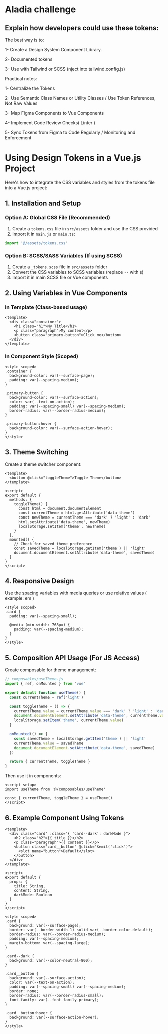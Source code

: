 # Aladia challenge


## Explain how developers could use these tokens:

The best way is to:

1- Create a Design System Component Library.

2- Documented tokens

3- Use with Tailwind or SCSS (nject into tailwind.config.js)


Practical notes:

1- Centralize the Tokens

2- Use Semantic Class Names or Utility Classes / Use Token References, Not Raw Values

3- Map Figma Components to Vue Components

4- Implement Code Review Checks( Linter )

5- Sync Tokens from Figma to Code Regularly / Monitoring and Enforcement


# Using Design Tokens in a Vue.js Project

Here's how to integrate the CSS variables and styles from the tokens file into a Vue.js project:

## 1. Installation and Setup

### Option A: Global CSS File (Recommended)
1. Create a `tokens.css` file in `src/assets` folder and use the CSS provided
2. Import it in `main.js` or `main.ts`:

```js
import '@/assets/tokens.css'
```

### Option B: SCSS/SASS Variables (If using SCSS)
1. Create a `_tokens.scss` file in `src/assets` folder
2. Convert the CSS variables to SCSS variables (replace `--` with `$`)
3. Import it in main SCSS file or Vue components

## 2. Using Variables in Vue Components

### In Template (Class-based usage)
```vue
<template>
  <div class="container">
    <h1 class="h1">My Title</h1>
    <p class="paragraph">My content</p>
    <button class="primary-button">Click me</button>
  </div>
</template>
```

### In Component Style (Scoped)
```vue
<style scoped>
.container {
  background-color: var(--surface-page);
  padding: var(--spacing-medium);
}

.primary-button {
  background-color: var(--surface-action);
  color: var(--text-on-action);
  padding: var(--spacing-small) var(--spacing-medium);
  border-radius: var(--border-radius-medium);
}

.primary-button:hover {
  background-color: var(--surface-action-hover);
}
</style>
```

## 3. Theme Switching

Create a theme switcher component:

```vue
<template>
  <button @click="toggleTheme">Toggle Theme</button>
</template>

<script>
export default {
  methods: {
    toggleTheme() {
      const html = document.documentElement
      const currentTheme = html.getAttribute('data-theme')
      const newTheme = currentTheme === 'dark' ? 'light' : 'dark'
      html.setAttribute('data-theme', newTheme)
      localStorage.setItem('theme', newTheme)
    }
  },
  mounted() {
    // Check for saved theme preference
    const savedTheme = localStorage.getItem('theme') || 'light'
    document.documentElement.setAttribute('data-theme', savedTheme)
  }
}
</script>
```

## 4. Responsive Design

Use the spacing variables with media queries or use relative values ( example: em )

```vue
<style scoped>
.card {
  padding: var(--spacing-small);
  
  @media (min-width: 768px) {
    padding: var(--spacing-medium);
  }
}
</style>
```

## 5. Composition API Usage (For JS Access)

Create composable for theme management:

```js
// composables/useTheme.js
import { ref, onMounted } from 'vue'

export default function useTheme() {
  const currentTheme = ref('light')

  const toggleTheme = () => {
    currentTheme.value = currentTheme.value === 'dark' ? 'light' : 'dark'
    document.documentElement.setAttribute('data-theme', currentTheme.value)
    localStorage.setItem('theme', currentTheme.value)
  }

  onMounted(() => {
    const savedTheme = localStorage.getItem('theme') || 'light'
    currentTheme.value = savedTheme
    document.documentElement.setAttribute('data-theme', savedTheme)
  })

  return { currentTheme, toggleTheme }
}
```

Then use it in components:

```vue
<script setup>
import useTheme from '@/composables/useTheme'

const { currentTheme, toggleTheme } = useTheme()
</script>
```

## 6. Example Component Using Tokens

```vue
<template>
  <div class="card" :class="{ 'card--dark': darkMode }">
    <h2 class="h2">{{ title }}</h2>
    <p class="paragraph">{{ content }}</p>
    <button class="card__button" @click="$emit('click')">
      <slot name="button">Default</slot>
    </button>
  </div>
</template>

<script>
export default {
  props: {
    title: String,
    content: String,
    darkMode: Boolean
  }
}
</script>

<style scoped>
.card {
  background: var(--surface-page);
  border: var(--border-width-1) solid var(--border-color-default);
  border-radius: var(--border-radius-medium);
  padding: var(--spacing-medium);
  margin-bottom: var(--spacing-large);
}

.card--dark {
  background: var(--color-neutral-800);
}

.card__button {
  background: var(--surface-action);
  color: var(--text-on-action);
  padding: var(--spacing-small) var(--spacing-medium);
  border: none;
  border-radius: var(--border-radius-small);
  font-family: var(--font-family-primary);
}

.card__button:hover {
  background: var(--surface-action-hover);
}
</style>
```
